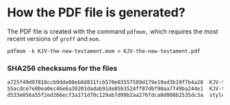 # How the PDF file is generated?
The PDF file is created with the command `pdfmom,` which requires the most recent versions of `groff` and `mom`.

```shell
pdfmom -k KJV-the-new-testament.mom > KJV-the-new-testament.pdf
```

### SHA256 checksums for the files
```txt
a725f49d97818ccb9dde08eb8d831fcb570e03557589d179e19ad3b19f7b4a28  KJV-the-new-testament.mom
55acdce7e80ea0ec46e6a30201dadab91de85b3524ff87dbf90aa7749ba244e1  KJV-the-new-testament.pdf
d533e056a55f2ed266ecf3a171d70c129ab7d99b2aa276fdca0d008b2535dc3a  stylesheet.mom
```
